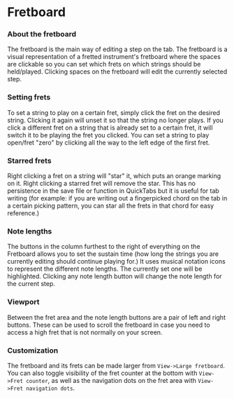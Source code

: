 # Fretboard

### About the fretboard

The fretboard is the main way of editing a step on the tab. The fretboard is a visual representation of a fretted instrument's fretboard where the spaces are clickable so you can set which frets on which strings should be held/played. Clicking spaces on the fretboard will edit the currently selected step.

### Setting frets

To set a string to play on a certain fret, simply click the fret on the desired string. Clicking it again will unset it so that the string no longer plays. If you click a different fret on a string that is already set to a certain fret, it will switch it to be playing the fret you clicked. You can set a string to play open/fret "zero" by clicking all the way to the left edge of the first fret.

### Starred frets

Right clicking a fret on a string will "star" it, which puts an orange marking on it. Right clicking a starred fret will remove the star. This has no persistence in the save file or function in QuickTabs but it is useful for tab writing (for example: if you are writing out a fingerpicked chord on the tab in a certain picking pattern, you can star all the frets in that chord for easy reference.)

### Note lengths

The buttons in the column furthest to the right of everything on the Fretboard allows you to set the sustain time (how long the strings you are currently editing should continue playing for.) It uses musical notation icons to represent the different note lengths. The currently set one will be highlighted. Clicking any note length button will change the note length for the current step.

### Viewport

Between the fret area and the note length buttons are a pair of left and right buttons. These can be used to scroll the fretboard in case you need to access a high fret that is not normally on your screen.

### Customization

The fretboard and its frets can be made larger from `View->Large fretboard`. You can also toggle visibility of the fret counter at the bottom with `View->Fret counter`, as well as the navigation dots on the fret area with `View->Fret navigation dots`.